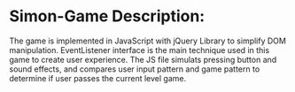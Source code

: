 # Simon-Game Description:

The game is implemented in JavaScript with jQuery Library to simplify DOM manipulation. EventListener interface is the main technique used in this game to create user experience. The JS file simulats pressing button and sound effects, and compares user input pattern and game pattern to determine if user passes the current level game.

